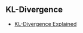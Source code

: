 
## KL-Divergence
- [KL-Divergence Explained](https://www.countbayesie.com/blog/2017/5/9/kullback-leibler-divergence-explained) 
